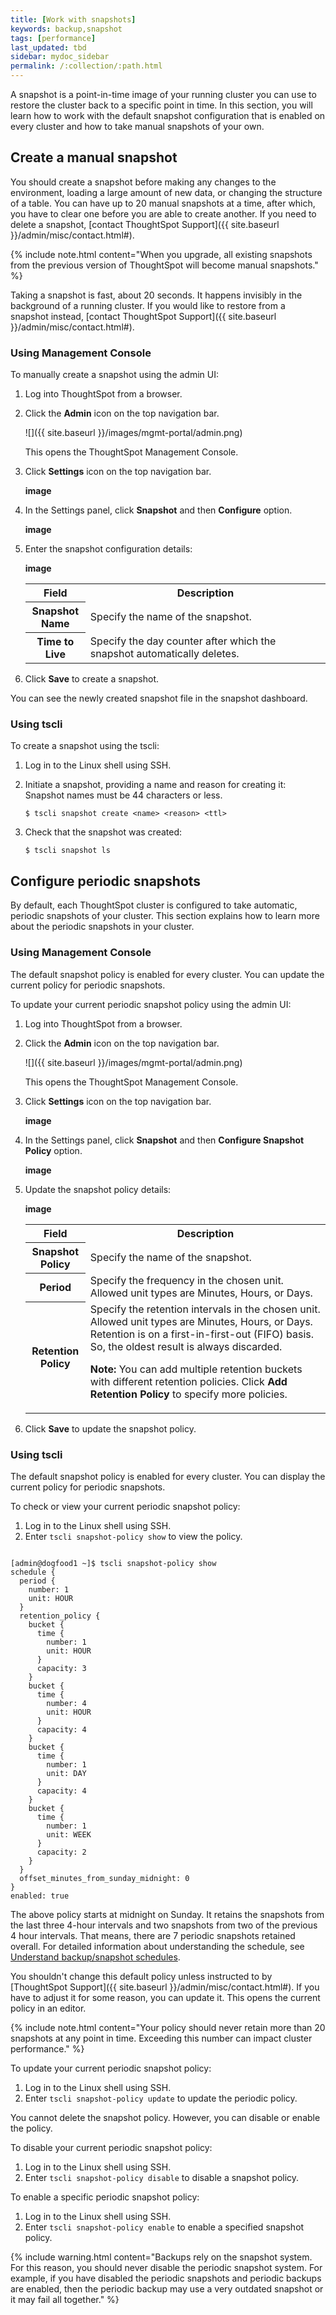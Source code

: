 ```yaml
---
title: [Work with snapshots]
keywords: backup,snapshot
tags: [performance]
last_updated: tbd
sidebar: mydoc_sidebar
permalink: /:collection/:path.html
---
```

A snapshot is a point-in-time image of your running cluster you can use to restore the cluster back to a specific point in time. In this section, you will learn how to work with the default snapshot configuration
that is enabled on every cluster and how to take manual snapshots of your own.

## Create a manual snapshot

You should create a snapshot before making any changes to the environment,
loading a large amount of new data, or changing the structure of a table. You
can have up to 20 manual snapshots at a time, after which, you have to clear one
before you are able to create another. If you need to delete a snapshot, [contact ThoughtSpot Support]({{ site.baseurl }}/admin/misc/contact.html#).

{% include note.html content="When you upgrade, all existing snapshots from the previous version of ThoughtSpot will become manual snapshots." %}

Taking a snapshot is fast, about 20 seconds. It happens invisibly in the
background of a running cluster.  If you would like to restore from a snapshot
instead, [contact ThoughtSpot Support]({{ site.baseurl }}/admin/misc/contact.html#).

### Using Management Console
To manually create a snapshot using the admin UI:
1. Log into ThoughtSpot from a browser.
2. Click the **Admin** icon on the top navigation bar.

   ![]({{ site.baseurl }}/images/mgmt-portal/admin.png)

   This opens the ThoughtSpot Management Console.
3. Click **Settings** icon on the top navigation bar.

   **image**

4. In the Settings panel, click **Snapshot** and then  **Configure** option.

   **image**  


5. Enter the snapshot configuration details:

   **image**

   <table>
   <colgroup>
   <col width="20%" />
   <col width="80%" />
   </colgroup>
   <tr>
   <th>Field</th>
   <th>Description</th>
   </tr>
   <tr>
   <th>Snapshot Name</th>
   <td>Specify the name of the snapshot.</td>
   </tr>
   <tr>
   <th>Time to Live</th>
   <td>Specify the day counter after which the snapshot automatically deletes.</td>
   </tr>
   </table>

6. Click **Save** to create a snapshot.

You can see the newly created snapshot file in the snapshot dashboard.

### Using tscli

To create a snapshot using the tscli:

1. Log in to the Linux shell using SSH.
2. Initiate a snapshot, providing a name and reason for creating it: Snapshot names must be 44 characters or less.


    ```
    $ tscli snapshot create <name> <reason> <ttl>
    ```

3. Check that the snapshot was created:

    ```
    $ tscli snapshot ls
    ```


## Configure periodic snapshots

By default, each ThoughtSpot cluster is configured to take automatic, periodic
snapshots of your cluster. This section explains how to learn more about the
periodic snapshots in your cluster.

### Using Management Console
The default snapshot policy is enabled for every cluster. You can update the current policy for periodic snapshots.

To update your current periodic snapshot policy using the admin UI:
1. Log into ThoughtSpot from a browser.
2. Click the **Admin** icon on the top navigation bar.

   ![]({{ site.baseurl }}/images/mgmt-portal/admin.png)

   This opens the ThoughtSpot Management Console.
3. Click **Settings** icon on the top navigation bar.

   **image**

4. In the Settings panel, click **Snapshot** and then  **Configure Snapshot Policy** option.

   **image**  


5. Update the snapshot policy details:

   **image**

   <table>
   <colgroup>
   <col width="20%" />
   <col width="80%" />
   </colgroup>
   <tr>
   <th>Field</th>
   <th>Description</th>
   </tr>
   <tr>
   <th>Snapshot Policy</th>
   <td>Specify the name of the snapshot.</td>
   </tr>
   <tr>
   <th>Period</th>
   <td>Specify the frequency in the chosen unit. Allowed unit types are Minutes, Hours, or Days.</td>
   </tr>
   <tr>
   <th>Retention Policy</th>
   <td>Specify the retention intervals in the chosen unit. Allowed unit types are Minutes, Hours, or Days. Retention is on a first-in-first-out (FIFO) basis. So, the oldest result is always discarded.

   <p><b>Note:</b> You can add multiple retention buckets with different retention policies. Click <b>Add Retention Policy</b> to specify more policies.</p></td>
   </tr>
   </table>

6. Click **Save** to update the snapshot policy.


### Using tscli

The default snapshot policy is enabled for every cluster. You can display the current policy for periodic snapshots.

To check or view your current periodic snapshot policy:

1. Log in to the Linux shell using SSH.
2. Enter `tscli snapshot-policy show` to view the policy.

```

[admin@dogfood1 ~]$ tscli snapshot-policy show
schedule {
  period {
    number: 1
    unit: HOUR
  }
  retention_policy {
    bucket {
      time {
        number: 1
        unit: HOUR
      }
      capacity: 3
    }
    bucket {
      time {
        number: 4
        unit: HOUR
      }
      capacity: 4
    }
    bucket {
      time {
        number: 1
        unit: DAY
      }
      capacity: 4
    }
    bucket {
      time {
        number: 1
        unit: WEEK
      }
      capacity: 2
    }
  }
  offset_minutes_from_sunday_midnight: 0
}
enabled: true

```

The above policy starts  at midnight on Sunday. It retains the snapshots from the
last three 4-hour intervals and two snapshots from two of the previous 4 hour
intervals. That means, there are 7 periodic snapshots retained overall. For
detailed information about understanding the schedule, see [Understand
backup/snapshot schedules](how-to-create-a-schedule.html).

You shouldn't change this default policy unless instructed to by [ThoughtSpot Support]({{ site.baseurl }}/admin/misc/contact.html#). If you
have to adjust it for some reason, you can update it. This opens the current policy in an editor.

{% include note.html content="Your policy should never retain more than 20 snapshots at any point in time. Exceeding this number can impact cluster performance." %}

To update your current periodic snapshot policy:
1. Log in to the Linux shell using SSH.
2. Enter `tscli snapshot-policy update` to update the periodic policy.

You cannot delete the snapshot policy. However, you can disable or enable the policy.

To disable your current periodic snapshot policy:

1. Log in to the Linux shell using SSH.
2. Enter `tscli snapshot-policy disable` to disable a snapshot policy.

To enable a specific periodic snapshot policy:

1. Log in to the Linux shell using SSH.
2. Enter `tscli snapshot-policy enable` to enable a specified snapshot policy.

{% include warning.html content="Backups rely on the snapshot system. For this
reason, you should never disable the periodic snapshot system. For example, if
you have disabled the periodic snapshots and periodic backups are enabled, then
the periodic backup may use a very outdated snapshot or it may fail all
together." %}
